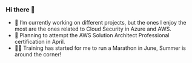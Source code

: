 ### Hi there 👋

- 🔭 I’m currently working on different projects, but the ones I enjoy the most are the ones related to Cloud Security in Azure and AWS.
- 🌱 Planning to attempt the AWS Solution Architect Professional certification in April.
- 🏃‍♂️ Training has started for me to run a Marathon in June, Summer is around the corner!


<!--
**sabate/sabate** is a ✨ _special_ ✨ repository because its `README.md` (this file) appears on your GitHub profile.

Here are some ideas to get you started:

- 🔭 I’m currently working on ...
- 🌱 I’m currently learning ...
- 👯 I’m looking to collaborate on ...
- 🤔 I’m looking for help with ...
- 💬 Ask me about ...
- 📫 How to reach me: ...
- 😄 Pronouns: ...

-->
